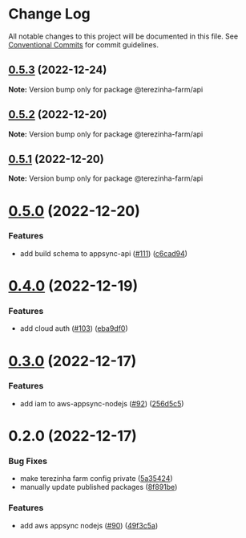 # Change Log

All notable changes to this project will be documented in this file.
See [Conventional Commits](https://conventionalcommits.org) for commit guidelines.

## [0.5.3](https://github.com/ttoss/ttoss/compare/@terezinha-farm/api@0.5.2...@terezinha-farm/api@0.5.3) (2022-12-24)

**Note:** Version bump only for package @terezinha-farm/api

## [0.5.2](https://github.com/ttoss/ttoss/compare/@terezinha-farm/api@0.5.1...@terezinha-farm/api@0.5.2) (2022-12-20)

**Note:** Version bump only for package @terezinha-farm/api

## [0.5.1](https://github.com/ttoss/ttoss/compare/@terezinha-farm/api@0.5.0...@terezinha-farm/api@0.5.1) (2022-12-20)

**Note:** Version bump only for package @terezinha-farm/api

# [0.5.0](https://github.com/ttoss/ttoss/compare/@terezinha-farm/api@0.4.0...@terezinha-farm/api@0.5.0) (2022-12-20)

### Features

- add build schema to appsync-api ([#111](https://github.com/ttoss/ttoss/issues/111)) ([c6cad94](https://github.com/ttoss/ttoss/commit/c6cad945a415045177708bd98fe1bc3d07761c46))

# [0.4.0](https://github.com/ttoss/ttoss/compare/@terezinha-farm/api@0.3.0...@terezinha-farm/api@0.4.0) (2022-12-19)

### Features

- add cloud auth ([#103](https://github.com/ttoss/ttoss/issues/103)) ([eba9df0](https://github.com/ttoss/ttoss/commit/eba9df065563c65db711e5615b54a08b28e645c1))

# [0.3.0](https://github.com/ttoss/ttoss/compare/@terezinha-farm/api@0.2.0...@terezinha-farm/api@0.3.0) (2022-12-17)

### Features

- add iam to aws-appsync-nodejs ([#92](https://github.com/ttoss/ttoss/issues/92)) ([256d5c5](https://github.com/ttoss/ttoss/commit/256d5c55d5be1ef0e228274b1bce29fea9ee8783))

# 0.2.0 (2022-12-17)

### Bug Fixes

- make terezinha farm config private ([5a35424](https://github.com/ttoss/ttoss/commit/5a354243dc236a17e865500ea8ac0ba09d5b2cd2))
- manually update published packages ([8f891be](https://github.com/ttoss/ttoss/commit/8f891bee55997a9455c45299a6eee58811a556f2))

### Features

- add aws appsync nodejs ([#90](https://github.com/ttoss/ttoss/issues/90)) ([49f3c5a](https://github.com/ttoss/ttoss/commit/49f3c5a9fc063de16471602b9bf322aa554719ed))

